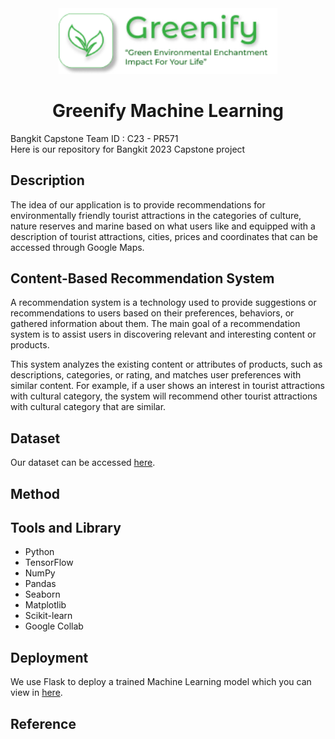 <div align="center">

  <img src="https://github.com/C23-PR571-Greenify/Greenify-Documentation/blob/main/logo.png" alt="logo" width="350" height="auto" />
  <h1>Greenify Machine Learning</h1>

</div>

Bangkit Capstone Team ID : C23 - PR571 <br>
Here is our repository for Bangkit 2023 Capstone project 

## Description
The idea of our application is to provide recommendations for environmentally friendly tourist attractions in the categories of culture, nature reserves and marine based on what users like and equipped with a description of tourist attractions, cities, prices and coordinates that can be accessed through Google Maps.

## Content-Based Recommendation System
A recommendation system is a technology used to provide suggestions or recommendations to users based on their preferences, behaviors, or gathered information about them. The main goal of a recommendation system is to assist users in discovering relevant and interesting content or products.

This system analyzes the existing content or attributes of products, such as descriptions, categories, or rating, and matches user preferences with similar content. For example, if a user shows an interest in tourist attractions with cultural category, the system will recommend other tourist attractions with cultural category that are similar.

## Dataset
Our dataset can be accessed [here](https://www.kaggle.com/datasets/aprabowo/indonesia-tourism-destination).

## Method

## Tools and Library
- Python
- TensorFlow
- NumPy
- Pandas
- Seaborn
- Matplotlib
- Scikit-learn
- Google Collab

## Deployment
We use Flask to deploy a trained Machine Learning model which you can view in [here](https://github.com/C23-PR571-Greenify/Greenify-Predict).

## Reference
